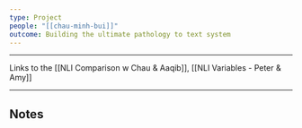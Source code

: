 ```yaml
---
type: Project
people: "[[chau-minh-bui]]"
outcome: Building the ultimate pathology to text system
---
```

---


Links to the [[NLI Comparison w Chau & Aaqib]], [[NLI Variables - Peter & Amy]] 


---
## Notes
